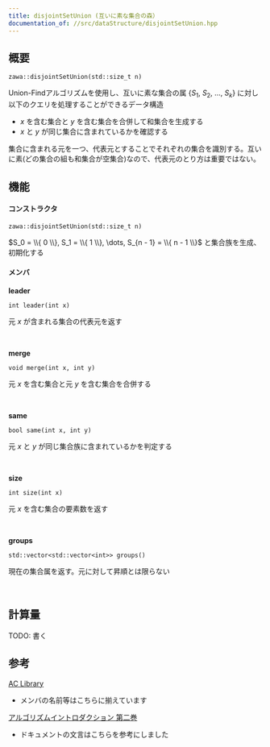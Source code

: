 ```yaml
---
title: disjointSetUnion (互いに素な集合の森）
documentation_of: //src/dataStructure/disjointSetUnion.hpp
---
```


## 概要
```
zawa::disjointSetUnion(std::size_t n)
```

 Union-Findアルゴリズムを使用し、互いに素な集合の属 $\{S_1,\ S_2,\ \dots ,\ S_k\}$ に対し以下のクエリを処理することができるデータ構造
 - $x$ を含む集合と $y$ を含む集合を合併して和集合を生成する
 - $x$ と $y$ が同じ集合に含まれているかを確認する

集合に含まれる元を一つ、代表元とすることでそれぞれの集合を識別する。互いに素(どの集合の組も和集合が空集合)なので、代表元のとり方は重要ではない。

## 機能

#### コンストラクタ

```
zawa::disjointSetUnion(std::size_t n)
```

$S_0 = \\{ 0 \\}, S_1 = \\{ 1 \\}, \dots, S_{n - 1} = \\{ n - 1 \\}$ と集合族を生成、初期化する

#### メンバ

**leader**
```
int leader(int x)
```

元 $x$ が含まれる集合の代表元を返す

<br/>

**merge**
```
void merge(int x, int y)
```

元 $x$ を含む集合と元 $y$ を含む集合を合併する

<br/>

**same**
```
bool same(int x, int y)
```

元 $x$ と $y$ が同じ集合族に含まれているかを判定する

<br/>

**size**
```
int size(int x)
```

元 $x$ を含む集合の要素数を返す

<br/>

**groups**
```
std::vector<std::vector<int>> groups()
```

現在の集合属を返す。元に対して昇順とは限らない

<br/>

## 計算量

TODO: 書く

## 参考

[AC Library](https://atcoder.github.io/ac-library/document_ja/dsu.html)
- メンバの名前等はこちらに揃えています

[アルゴリズムイントロダクション 第二巻](https://www.kindaikagaku.co.jp/book_list/detail/9784764904071/)
- ドキュメントの文言はこちらを参考にしました
